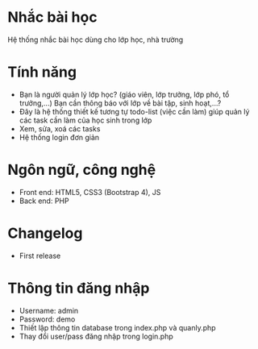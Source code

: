 # Nhắc bài học
Hệ thống nhắc bài học dùng cho lớp học, nhà trường
# Tính năng
- Bạn là người quản lý lớp học? (giáo viên, lớp trưởng, lớp phó, tổ trưởng,...) Bạn cần thông báo với lớp về bài tập, sinh hoạt,...?
- Đây là hệ thống thiết kế tương tự todo-list (việc cần làm) giúp quản lý các task cần làm của học sinh trong lớp
- Xem, sửa, xoá các tasks
- Hệ thống login đơn giản
# Ngôn ngữ, công nghệ
- Front end: HTML5, CSS3 (Bootstrap 4), JS
- Back end: PHP
# Changelog
- First release
# Thông tin đăng nhập
- Username: admin
- Password: demo
- Thiết lập thông tin database trong index.php và quanly.php
- Thay đổi  user/pass đăng nhập trong login.php
